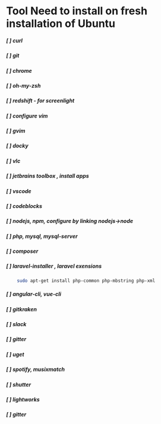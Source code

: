 # Tool Need to install on fresh installation of Ubuntu

##### [ ] curl
##### [ ] git
##### [ ] chrome
##### [ ] oh-my-zsh
##### [ ] redshift - for screenlight
##### [ ] configure vim
##### [ ] gvim
##### [ ] docky
##### [ ] vlc
##### [ ] jetbrains toolbox , install apps
##### [ ] vscode
##### [ ] codeblocks
##### [ ] nodejs, npm, configure by linking nodejs->node
##### [ ] php, mysql, mysql-server
##### [ ] composer
##### [ ] laravel-installer , laravel exensions
```sh
    sudo apt-get install php-common php-mbstring php-xml
```
##### [ ] angular-cli, vue-cli
##### [ ] gitkraken
##### [ ] slack
##### [ ] gitter
##### [ ] uget
##### [ ] spotify, musixmatch
##### [ ] shutter
##### [ ] lightworks
##### [ ] gitter
